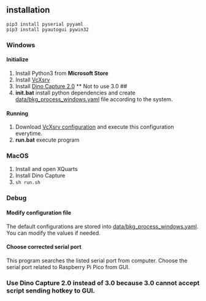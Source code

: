 
## installation
```
pip3 install pyserial pyyaml
pip3 install pyautogui pywin32
```


### Windows
#### Initialize
1. Install Python3 from **Microsoft Store**
1. Install [VcXsrv](https://sourceforge.net/projects/vcxsrv/)
1. Install [Dino Capture 2.0](https://dino-lite.cc/rjxz) ** Not to use 3.0 ##
1. **init.bat** install python dependencies and create [data/bkg_process_windows.yaml](https://github.com/ltsai323/minigantry_softwares/blob/main/videoCapture_DinoLite/data/bkg_process_windows.yaml) file according to the system.
#### Running
1. Download [VcXsrv configuration](https://github.com/ltsai323/NTUMAC_dockerized_softwares/blob/master/config.xlaunch) and execute this configuration everytime.
1. **run.bat** execute program


### MacOS
1. Install and open XQuarts
2. Install Dino Capture
3.  `sh run.sh`


### Debug
#### Modify configuration file
The default configurations are stored into [data/bkg_process_windows.yaml](https://github.com/ltsai323/minigantry_softwares/blob/main/videoCapture_DinoLite/data/bkg_process_windows.yaml). You can modify the values if needed.
#### Choose corrected serial port
This program searches the listed serial port from computer. Choose the serial port related to Raspberry Pi Pico from GUI.
### Use Dino Capture 2.0 instead of 3.0 because 3.0 cannot accept script sending hotkey to GUI.
